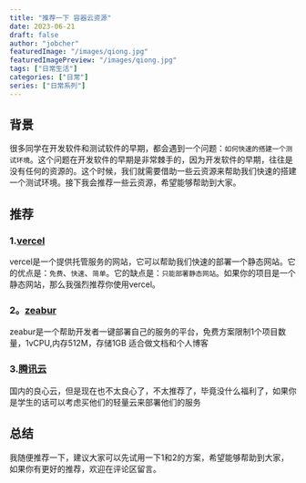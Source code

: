 ```yaml
---
title: "推荐一下 容器云资源"
date: 2023-06-21
draft: false
author: "jobcher"
featuredImage: "/images/qiong.jpg"
featuredImagePreview: "/images/qiong.jpg"
tags: ["日常生活"]
categories: ["日常"]
series: ["日常系列"]
---
```

## 背景
很多同学在开发软件和测试软件的早期，都会遇到一个问题：`如何快速的搭建一个测试环境`。这个问题在开发软件的早期是非常棘手的，因为开发软件的早期，往往是没有任何的资源的。这个时候，我们就需要借助一些云资源来帮助我们快速的搭建一个测试环境。接下我会推荐一些云资源，希望能够帮助到大家。

## 推荐
### 1.[vercel](https://vercel.com/)
vercel是一个提供托管服务的网站，它可以帮助我们快速的部署一个静态网站。它的优点是：`免费`、`快速`、`简单`。它的缺点是：`只能部署静态网站`。如果你的项目是一个静态网站，那么我强烈推荐你使用vercel。

### 2。[zeabur](https://zeabur.com/)
zeabur是一个帮助开发者一键部署自己的服务的平台，免费方案限制1个项目数量，1vCPU,内存512M，存储1GB 适合做文档和个人博客

### 3.[腾讯云](https://cloud.tencent.com/)
国内的良心云，但是现在也不太良心了，不太推荐了，毕竟没什么福利了，如果你是学生的话可以考虑买他们的轻量云来部署他们的服务

## 总结
我随便推荐一下，建议大家可以先试用一下1和2的方案，希望能够帮助到大家，如果你有更好的推荐，欢迎在评论区留言。
